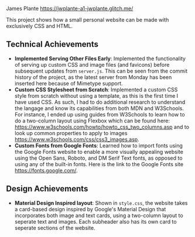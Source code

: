 James Plante
https://jwplante-a1-jwplante.glitch.me/

This project shows how a small personal website can be made with exclusively CSS and HTML. 

## Technical Achievements
- **Implemented Serving Other Files Early**: Implemented the functionality
of serving up custom CSS and image files (and favicons) before subsequent updates from `server.js`.
This can be seen from the commit history of the project, as the latest server
from Monday has been inserted here because of Mimetype support. 
- **Custom CSS Stylesheet from Scratch**: Implemented a custom CSS style from scratch without using
a template, as this is the first time I have used CSS. As such, I had to do additional research to understand the
langage and know its capabilities from both MDN and W3Schools. For instance, I ended up using guides from W3Schools 
to learn how to do a two-column layout using Flexbox which can be found here: https://www.w3schools.com/howto/howto_css_two_columns.asp and to look up common properties to apply to images https://www.w3schools.com/css/css3_images.asp.
- **Custom Fonts from Google Fonts**: Learned how to import fonts using the Google
Fonts website to enable a more visually appealing website using the Open Sans, Roboto, and 
DM Serif Text fonts, as opposed to using any of the built-in fonts. Here is the link to the Google
Fonts site https://fonts.google.com/.

## Design Achievements
- **Material Design Inspired layout**: Shown in `style.css`, the website takes a card-based
design inspired by Google's Material Design that incorporates both image and text cards, using a two-column
layout to seperate text and images. Each subheader also has its own card to seperate sections of the website. 
